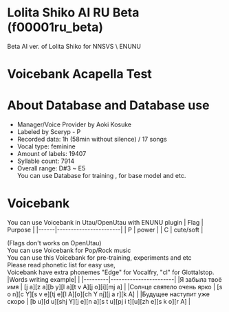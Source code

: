 # Lolita Shiko AI RU Beta (f00001ru_beta)
Beta AI ver. of Lolita Shiko for NNSVS \ ENUNU
# Voicebank Acapella Test

# About Database and Database use
* Manager/Voice Provider by Aoki Kosuke
* Labeled by Sceryp - P
* Recorded data: 1h (58min without silence) / 17 songs
* Vocal type: feminine
* Amount of labels: 19407 
* Syllable count: 7914   
* Overall range: D#3 ~ E5   
You can use Database for training , for base model and etc.  

# Voicebank
You can use Voicebank in Utau/OpenUtau with ENUNU plugin
| Flag | Purpose               |
|------|-----------------------|
| P    | power                 |
| C    | cute/soft             |

(Flags don't works on OpenUtau)      
You can use Voicebank for Pop/Rock music  
You can use this Voicebank for pre-training, experiments and etc  
Please read phonetic list for easy use,   
Voicebank have extra phonemes "Edge" for Vocalfry, "cl" for Glottalstop.   
|Words writing example|                  |
|---------|-----------------------|
|Я забыла твоё имя | [j a][z a][b y][l a][t v A][j o][i][mj a] |
|Солнце святело очень ярко | [s o n][c Y][s v e][tj e][l A][o][ch Y nj][j a r][k A] |
|Будущее наступит уже скоро | [b u][d u][shj Y][j e][n a][s t u][pj i t][u][zh e][s k o][r A] |
